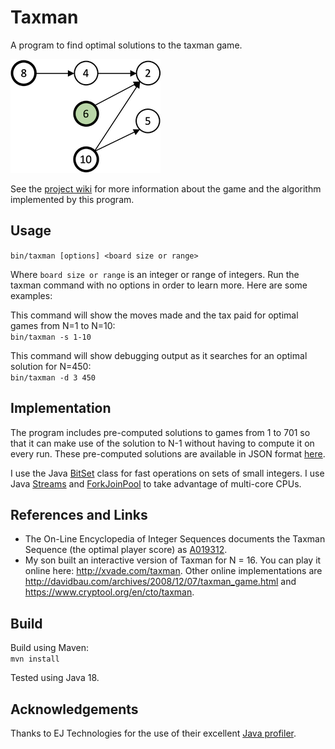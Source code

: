 # Taxman
A program to find optimal solutions to the taxman game.

![game 10 move 3](img/10.3.png)

See the [project wiki](https://github.com/bvchess/taxman/wiki) for more information about the game and the
algorithm implemented by this program.


## Usage
`bin/taxman [options] <board size or range>`  

Where `board size or range` is an integer or range of integers.  Run the taxman command with no options in order to
learn more.  Here are some examples:

This command will show the moves made and the tax paid for optimal games from N=1 to
N=10:  
    `bin/taxman -s 1-10`

This command will show debugging output as it searches for an optimal solution for N=450:  
    `bin/taxman -d 3 450`


## Implementation
The program includes pre-computed solutions to games from 1 to 701 so that it can make use of the solution to N-1
without having to compute it on every run.  These pre-computed solutions are available in JSON format
[here](src/main/resources/optimal.json).

I use the Java [BitSet](https://docs.oracle.com/en/java/javase/11/docs/api/java.base/java/util/BitSet.html) class for
fast operations on sets of small integers.  I use
Java [Streams](https://docs.oracle.com/en/java/javase/11/docs/api/java.base/java/util/stream/Stream.html)
and [ForkJoinPool](https://docs.oracle.com/en/java/javase/11/docs/api/java.base/java/util/concurrent/ForkJoinPool.html)
to take advantage of multi-core CPUs.

## References and Links
- The On-Line Encyclopedia of Integer Sequences documents the Taxman Sequence (the optimal player score)
as [A019312](https://oeis.org/A019312).
- My son built an interactive version of Taxman for N = 16.  You can play it online here: <http://xvade.com/taxman>.
Other online implementations are <http://davidbau.com/archives/2008/12/07/taxman_game.html> and
<https://www.cryptool.org/en/cto/taxman>.
  
## Build
Build using Maven:  
    `mvn install`  

Tested using Java 18.

## Acknowledgements
Thanks to EJ Technologies for the use of their excellent
[Java profiler](https://www.ej-technologies.com/products/jprofiler/overview.html).
